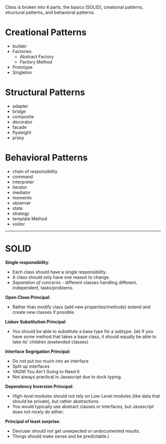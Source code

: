 Class is broken into 4 parts, the basics (SOLID), creational patterns, 
structural patterns, and behavioral patterns.

# Creational Patterns
- builder
- Factories
  - Abstract Factory
  - Factory Method
- Prototype
- Singleton

# Structural Patterns
- adapter
- bridge
- composite
- decorator
- facade
- flyweight
- proxy

# Behavioral Patterns
- chain of responsibility
- command
- interpreter
- iterator
- mediator
- momento
- observer
- state
- strategy
- template Method
- visitor

---

# SOLID

**Single responsibility**: 
- Each class should have a single responsibility. 
- A class should only have one reason to change. 
- *Separation of concerns* - different classes handling different, independent, tasks/problems.

**Open Close Principal**: 
- Rather than modify class (add new properties/methods) extend and create new classes if possible.

**Liskov Substitution Principal**: 
- You should be able to substitute a base type for a subtype. (ie) If you have some method that takes a base class, it should equally be able to take its' children (exetended classes)

**Interface Segrigation Principal**: 
- Do not put too much into an interface
- Split up interfaces
- *YAGNI* You Ain't Going to Need It 
- Not always practical in Javascript due to duck typing.

**Dependency Inversion Principal**: 
- High-level modules should not rely on Low-Level modules (like data that should be private), but rather abstractions. 
- You would typically use abstract classes or interfaces, but Javascript does not nicely do either.

**Principal of least surprise**: 
- Dev/user should not get unexpected or undocumented results. 
- Things should make sense and be predictable.)
